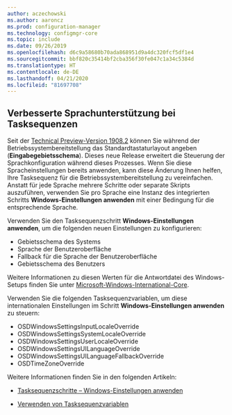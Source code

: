 ```yaml
---
author: aczechowski
ms.author: aaroncz
ms.prod: configuration-manager
ms.technology: configmgr-core
ms.topic: include
ms.date: 09/26/2019
ms.openlocfilehash: d6c9a58680b70ada868951d9a4dc320fcf5df1e4
ms.sourcegitcommit: bbf820c35414bf2cba356f30fe047c1a34c5384d
ms.translationtype: HT
ms.contentlocale: de-DE
ms.lasthandoff: 04/21/2020
ms.locfileid: "81697708"
---
```

## <a name="improved-language-support-in-task-sequence"></a><a name="bkmk_osd"></a> Verbesserte Sprachunterstützung bei Tasksequenzen

<!--5411057-->

Seit der [Technical Preview-Version 1908.2](../../technical-preview-1908-2.md#bkmk_osd) können Sie während der Betriebssystembereitstellung das Standardtastaturlayout angeben (**Eingabegebietsschema**). Dieses neue Release erweitert die Steuerung der Sprachkonfiguration während dieses Prozesses. Wenn Sie diese Spracheinstellungen bereits anwenden, kann diese Änderung Ihnen helfen, Ihre Tasksequenz für die Betriebssystembereitstellung zu vereinfachen. Anstatt für jede Sprache mehrere Schritte oder separate Skripts auszuführen, verwenden Sie pro Sprache eine Instanz des integrierten Schritts **Windows-Einstellungen anwenden** mit einer Bedingung für die entsprechende Sprache.

Verwenden Sie den Tasksequenzschritt **Windows-Einstellungen anwenden**, um die folgenden neuen Einstellungen zu konfigurieren:

- Gebietsschema des Systems
- Sprache der Benutzeroberfläche
- Fallback für die Sprache der Benutzeroberfläche
- Gebietsschema des Benutzers

Weitere Informationen zu diesen Werten für die Antwortdatei des Windows-Setups finden Sie unter [Microsoft-Windows-International-Core](https://docs.microsoft.com/windows-hardware/customize/desktop/unattend/microsoft-windows-international-core).

Verwenden Sie die folgenden Tasksequenzvariablen, um diese internationalen Einstellungen im Schritt **Windows-Einstellungen anwenden** zu steuern:

- OSDWindowsSettingsInputLocaleOverride
- OSDWindowsSettingsSystemLocaleOverride
- OSDWindowsSettingsUserLocaleOverride
- OSDWindowsSettingsUILanguageOverride
- OSDWindowsSettingsUILanguageFallbackOverride
- OSDTimeZoneOverride

Weitere Informationen finden Sie in den folgenden Artikeln:

- [Tasksequenzschritte – Windows-Einstellungen anwenden](../../../../../osd/understand/task-sequence-steps.md#BKMK_ApplyWindowsSettings)

- [Verwenden von Tasksequenzvariablen](../../../../../osd/understand/using-task-sequence-variables.md)
